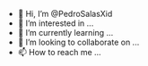 - 👋 Hi, I’m @PedroSalasXid
- 👀 I’m interested in ...
- 🌱 I’m currently learning ...
- 💞️ I’m looking to collaborate on ...
- 📫 How to reach me ...

<!---
PedroSalasXid/PedroSalasXid is a ✨ special ✨ repository because its `README.md` (this file) appears on your GitHub profile.
You can click the Preview link to take a look at your changes.
--->
